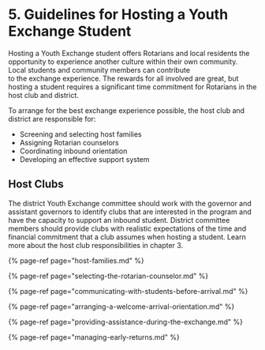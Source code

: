 # 5. Guidelines for Hosting a Youth Exchange Student

Hosting a Youth Exchange student offers Rotarians and local residents the opportunity to experience another culture within their own community. Local students and community members can contribute  
 to the exchange experience. The rewards for all involved are great, but hosting a student requires a significant time commitment for Rotarians in the host club and district.

To arrange for the best exchange experience possible, the host club and district are responsible for:

* Screening and selecting host families
* Assigning Rotarian counselors
* Coordinating inbound orientation
* Developing an effective support system

## Host Clubs

The district Youth Exchange committee should work with the governor and assistant governors to identify clubs that are interested in the program and have the capacity to support an inbound student. District committee members should provide clubs with realistic expectations of the time and financial commitment that a club assumes when hosting a student. Learn more about the host club responsibilities in chapter 3.



{% page-ref page="host-families.md" %}

{% page-ref page="selecting-the-rotarian-counselor.md" %}

{% page-ref page="communicating-with-students-before-arrival.md" %}

{% page-ref page="arranging-a-welcome-arrival-orientation.md" %}

{% page-ref page="providing-assistance-during-the-exchange.md" %}

{% page-ref page="managing-early-returns.md" %}

